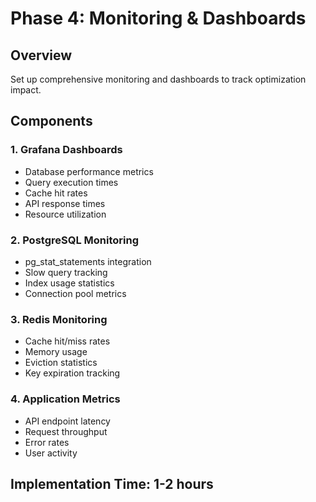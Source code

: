 # Phase 4: Monitoring & Dashboards

## Overview
Set up comprehensive monitoring and dashboards to track optimization impact.

## Components

### 1. Grafana Dashboards
- Database performance metrics
- Query execution times
- Cache hit rates
- API response times
- Resource utilization

### 2. PostgreSQL Monitoring
- pg_stat_statements integration
- Slow query tracking
- Index usage statistics
- Connection pool metrics

### 3. Redis Monitoring
- Cache hit/miss rates
- Memory usage
- Eviction statistics
- Key expiration tracking

### 4. Application Metrics
- API endpoint latency
- Request throughput
- Error rates
- User activity

## Implementation Time: 1-2 hours
